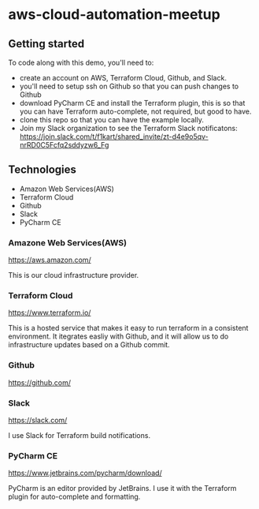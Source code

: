 # aws-cloud-automation-meetup

## Getting started

To code along with this demo, you'll need to:
* create an account on AWS, Terraform Cloud, Github, and Slack. 
* you'll need to setup ssh on Github so that you can push changes to Github
* download PyCharm CE and install the Terraform plugin, this is so that you can have Terraform auto-complete, not required, but good to have.
* clone this repo so that you can have the example locally.
* Join my Slack organization to see the Terraform Slack notificatons:  https://join.slack.com/t/f1kart/shared_invite/zt-d4e9o5qv-nrRD0C5Fcfq2sddyzw6_Fg

## Technologies 
* Amazon Web Services(AWS)
* Terraform Cloud
* Github
* Slack
* PyCharm CE


### Amazone Web Services(AWS)

https://aws.amazon.com/

This is our cloud infrastructure provider.

### Terraform Cloud

https://www.terraform.io/

This is a hosted service that makes it easy to run terraform in a consistent environment. It itegrates easliy with Github, and it will allow us to do infrastructure updates based on a Github commit.

### Github

https://github.com/

### Slack

https://slack.com/

I use Slack for Terraform build notifications.

### PyCharm CE

https://www.jetbrains.com/pycharm/download/

PyCharm is an editor provided by JetBrains. I use it with the Terraform plugin for auto-complete and formatting.
